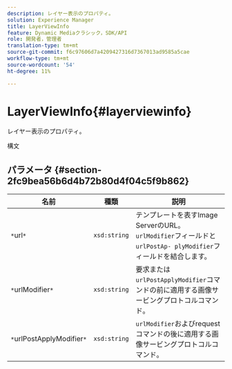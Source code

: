 ```yaml
---
description: レイヤー表示のプロパティ。
solution: Experience Manager
title: LayerViewInfo
feature: Dynamic Mediaクラシック，SDK/API
role: 開発者，管理者
translation-type: tm+mt
source-git-commit: f6c97606d7a4209427316d7367013ad9585a5cae
workflow-type: tm+mt
source-wordcount: '54'
ht-degree: 11%

---
```



# LayerViewInfo{#layerviewinfo}

レイヤー表示のプロパティ。

構文

## パラメータ {#section-2fc9bea56b6d4b72b80d4f04c5f9b862}

| 名前 | 種類 | 説明 |
|---|---|---|
| `*`url`*` | `xsd:string` | テンプレートを表すImage ServerのURL。 `urlModifier`フィールドと`urlPostAp- plyModifier`フィールドを結合します。 |
| `*`urlModifier`*` | `xsd:string` | 要求または`urlPostApplyModifier`コマンドの前に適用する画像サービングプロトコルコマンド。 |
| `*`urlPostApplyModifier`*` | `xsd:string` | `urlModifier`およびrequestコマンドの後に適用する画像サービングプロトコルコマンド。 |

